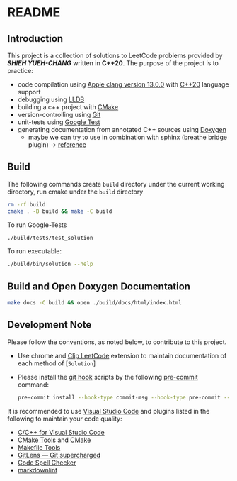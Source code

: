# README

## Introduction

This project is a collection of solutions to LeetCode problems provided by ***SHIEH YUEH-CHANG*** written in **C++20**. The purpose of the project is to practice:

- code compilation using [Apple clang version 13.0.0](https://developer.apple.com/xcode/cpp/) with [C++20](https://en.cppreference.com/w/cpp/20) language support
- debugging using [LLDB](https://lldb.llvm.org)
- building a c++ project with [CMake](https://cmake.org)
- version-controlling using [Git](https://git-scm.com)
- unit-tests using [Google Test](https://github.com/google/googletest)
- generating documentation from annotated C++ sources using [Doxygen](https://www.doxygen.nl)
  - maybe we can try to use in combination with sphinx (breathe bridge plugin) -> [reference](https://devblogs.microsoft.com/cppblog/clear-functional-c-documentation-with-sphinx-breathe-doxygen-cmake/)

## Build

The following commands create `build` directory under the current working directory, run cmake under the `build` directory

```sh
rm -rf build
cmake . -B build && make -C build
```

To run Google-Tests

```sh
./build/tests/test_solution
```

To run executable:

```sh
./build/bin/solution --help
```

## Build and Open Doxygen Documentation

```sh
make docs -C build && open ./build/docs/html/index.html
```

## Development Note

Please follow the conventions, as noted below, to contribute to this project.

- Use chrome and [Clip LeetCode](https://chrome.google.com/webstore/detail/clip-leetcode/cnghimckckgcmhbdokjielmhkmnagdcp/related)
   extension to maintain documentation of each method of [`Solution`]
- Please install the [git hook](https://git-scm.com/book/zh-tw/v2/Customizing-Git-Git-Hooks) scripts by the following [pre-commit](https://pre-commit.com/) command:

   ```bash
   pre-commit install --hook-type commit-msg --hook-type pre-commit --hook-type pre-push
   ```

It is recommended to use [Visual Studio Code](https://code.visualstudio.com/) and plugins listed in the following to maintain your code quality:

- [C/C++ for Visual Studio Code](https://marketplace.visualstudio.com/items?itemName=ms-vscode.cpptools)
- [CMake Tools](https://marketplace.visualstudio.com/items?itemName=ms-vscode.cmake-tools) and [CMake](https://marketplace.visualstudio.com/items?itemName=twxs.cmake)
- [Makefile Tools](https://marketplace.visualstudio.com/items?itemName=ms-vscode.makefile-tools)
- [GitLens — Git supercharged](https://marketplace.visualstudio.com/items?itemName=eamodio.gitlens)
- [Code Spell Checker](https://marketplace.visualstudio.com/items?itemName=streetsidesoftware.code-spell-checker)
- [markdownlint](https://marketplace.visualstudio.com/items?itemName=DavidAnson.vscode-markdownlint)
